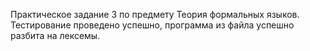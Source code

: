Практическое задание 3 по предмету Теория формальных языков. 
Тестирование проведено успешно, программа из файла успешно разбита на лексемы.